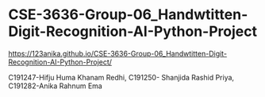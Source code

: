 # CSE-3636-Group-06_Handwtitten-Digit-Recognition-AI-Python-Project
 https://123anika.github.io/CSE-3636-Group-06_Handwtitten-Digit-Recognition-AI-Python-Project/

C191247-Hifju Huma Khanam Redhi, C191250- Shanjida Rashid Priya, C191282-Anika Rahnum Ema
